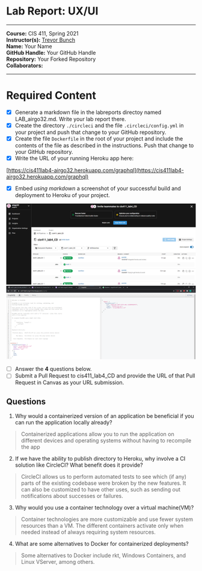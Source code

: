 # Lab Report: UX/UI
___
**Course:** CIS 411, Spring 2021  
**Instructor(s):** [Trevor Bunch](https://github.com/trevordbunch)  
**Name:** Your Name  
**GitHub Handle:** Your GitHub Handle  
**Repository:** Your Forked Repository  
**Collaborators:** 
___

# Required Content

- [X] Generate a markdown file in the labreports directoy named LAB_airgo32.md. Write your lab report there.
- [X] Create the directory ```./circleci``` and the file ```.circleci/config.yml``` in your project and push that change to your GitHub repository.
- [X] Create the file ```Dockerfile``` in the root of your project and include the contents of the file as described in the instructions. Push that change to your GitHub repository.
- [X] Write the URL of your running Heroku app here:

[https://cis411lab4-airgo32.herokuapp.com/graphql](https://cis411lab4-airgo32.herokuapp.com/graphql)
- [X] Embed _using markdown_ a screenshot of your successful build and deployment to Heroku of your project.  

![Successful Build](../assets/airgo32/circleci_success.png)     
![Successful Build](../assets/airgo32/heroku_graphql.png)
- [ ] Answer the **4** questions below.
- [ ] Submit a Pull Request to cis411_lab4_CD and provide the URL of that Pull Request in Canvas as your URL submission.

## Questions
1. Why would a containerized version of an application be beneficial if you can run the application locally already?
> Containerized applications allow you to run the application on different devices and operating systems without having to recompile the app
2. If we have the ability to publish directory to Heroku, why involve a CI solution like CircleCI? What benefit does it provide?
> CircleCI allows us to perform automated tests to see which (if any) parts of the existing codebase were broken by the new features. It can also be customized to have other uses, such as sending out notifications about successes or failures.
3. Why would you use a container technology over a virtual machine(VM)?
> Container technologies are more customizable and use fewer system resources than a VM. The different containers activate only when needed instead of always requiring system resources.
4. What are some alternatives to Docker for containerized deployments?
> Some alternatives to Docker include rkt, Windows Containers, and Linux VServer, among others.